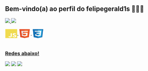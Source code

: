 ## Bem-vindo(a) ao perfil do felipegerald1s 🧑🏻‍💻

 <div>
   <a href="https://github.com/felipegerald1s">
   <img height="180em" src="https://github-readme-stats.vercel.app/api?username=felipegerald1s&show_icons=true&theme=dark&include_all_commits=true&count_private=true"/>
   <img height="180em" src="https://github-readme-stats.vercel.app/api/top-langs/?username=felipegerald1s&layout=compact&langs_count=6&theme=dark"/>
</div>
    
<div style="display: inline_block"><br>
  <img align="center" alt="Js" height="30" width="40" src="https://raw.githubusercontent.com/devicons/devicon/master/icons/javascript/javascript-plain.svg">
  <img align="center" alt="HTML" height="30" width="40" src="https://raw.githubusercontent.com/devicons/devicon/master/icons/html5/html5-original.svg">
  <img align="center" alt="CSS" height="30" width="40" src="https://raw.githubusercontent.com/devicons/devicon/master/icons/css3/css3-original.svg">
</div>
 
<br>
 
### Redes abaixo!
 
<div>
  <a href="https://instagram.com/felipegeraldis_" target="_blank"><img src="https://img.shields.io/badge/-Instagram-%23E4405F?style=for-the-badge&logo=instagram&logoColor=white" target="_blank"></a>
  <a href = "mailto:felipe10geraldis@gmail.com"><img src="https://img.shields.io/badge/-Gmail-%23333?style=for-the-badge&logo=gmail&logoColor=white" target="_blank"></a>
  <a href="https://www.linkedin.com/in/felipe-geraldis-1b519433a" target="_blank"><img src="https://img.shields.io/badge/-LinkedIn-%230077B5?style=for-the-badge&logo=linkedin&logoColor=white" target="_blank"></a>
</div>
